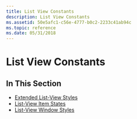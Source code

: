 ```yaml
---
title: List View Constants
description: List View Constants
ms.assetid: 50e5afc1-c56e-4777-b0c2-2233c41ab94c
ms.topic: reference
ms.date: 05/31/2018
---
```


# List View Constants

## In This Section

-   [Extended List-View Styles](extended-list-view-styles.md)
-   [List-View Item States](list-view-item-states.md)
-   [List-View Window Styles](list-view-window-styles.md)

 

 




